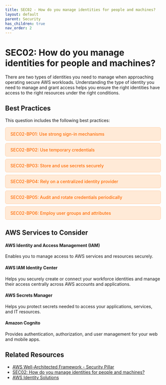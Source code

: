 ```yaml
---
title: SEC02 - How do you manage identities for people and machines?
layout: default
parent: Security
has_children: true
nav_order: 2
---
```


<div class="pillar-header">
  <h1>SEC02: How do you manage identities for people and machines?</h1>
  <p>There are two types of identities you need to manage when approaching operating secure AWS workloads. Understanding the type of identity you need to manage and grant access helps you ensure the right identities have access to the right resources under the right conditions.</p>
</div>

## Best Practices

This question includes the following best practices:

<div class="best-practices-list">
  <ul>
    <li><a href="./SEC02-BP01">SEC02-BP01: Use strong sign-in mechanisms</a></li>
    <li><a href="./SEC02-BP02">SEC02-BP02: Use temporary credentials</a></li>
    <li><a href="./SEC02-BP03">SEC02-BP03: Store and use secrets securely</a></li>
    <li><a href="./SEC02-BP04">SEC02-BP04: Rely on a centralized identity provider</a></li>
    <li><a href="./SEC02-BP05">SEC02-BP05: Audit and rotate credentials periodically</a></li>
    <li><a href="./SEC02-BP06">SEC02-BP06: Employ user groups and attributes</a></li>
  </ul>
</div>

## AWS Services to Consider

<div class="aws-service">
  <div class="aws-service-content">
    <h4>AWS Identity and Access Management (IAM)</h4>
    <p>Enables you to manage access to AWS services and resources securely.</p>
  </div>
</div>

<div class="aws-service">
  <div class="aws-service-content">
    <h4>AWS IAM Identity Center</h4>
    <p>Helps you securely create or connect your workforce identities and manage their access centrally across AWS accounts and applications.</p>
  </div>
</div>

<div class="aws-service">
  <div class="aws-service-content">
    <h4>AWS Secrets Manager</h4>
    <p>Helps you protect secrets needed to access your applications, services, and IT resources.</p>
  </div>
</div>

<div class="aws-service">
  <div class="aws-service-content">
    <h4>Amazon Cognito</h4>
    <p>Provides authentication, authorization, and user management for your web and mobile apps.</p>
  </div>
</div>

<div class="related-resources">
  <h2>Related Resources</h2>
  <ul>
    <li><a href="https://docs.aws.amazon.com/wellarchitected/latest/security-pillar/welcome.html">AWS Well-Architected Framework - Security Pillar</a></li>
    <li><a href="https://docs.aws.amazon.com/wellarchitected/latest/framework/sec-02.html">SEC02: How do you manage identities for people and machines?</a></li>
    <li><a href="https://aws.amazon.com/identity/">AWS Identity Solutions</a></li>
  </ul>
</div>

<style>
.best-practices-list ul {
  list-style-type: none;
  padding-left: 0;
}

.best-practices-list li {
  background-color: #ffead7;
  margin-bottom: 0.5rem;
  border-radius: 5px;
  border: 1px solid #ffcca5;
}

.best-practices-list li a {
  display: block;
  padding: 0.75rem 1rem;
  color: #ff6a00;
  text-decoration: none;
  font-weight: 500;
}

.best-practices-list li a:hover {
  background-color: #ffcca5;
  border-radius: 4px;
}
</style>
